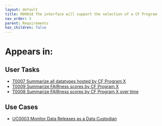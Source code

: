 ```yaml
---
layout: default
title: R00018 The interface will support the selection of a CF Program of interest
nav_order: 3
parent: Requirements
has_children: false
---
```


# Appears in:


## User Tasks

-   [T0007 Summarize all datatypes hosted by CF Program X](../user-tasks/t0007-summarize-all-datatypes-hosted-by-cf-program-x.md)
-   [T0009 Summarize FAIRness scores by CF Program X](../user-tasks/t0009-summarize-fairness-scores-by-cf-program-x.md)
-   [T0008 Summarize FAIRness scores by CF Program X over time](../user-tasks/t0008-summarize-fairness-scores-by-cf-program-x-over-time.md)

## Use Cases

-   [UC0003 Monitor Data Releases as a Data Custodian](../use-cases/uc0003-monitor-data-releases-as-a-data-custodian.md)
